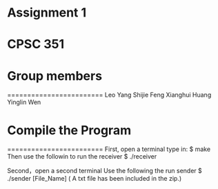 # Assignment 1 
# CPSC 351 

# Group members
========================
  Leo Yang
  Shijie Feng
  Xianghui Huang
  Yinglin Wen
  
# Compile the Program
========================
First, open a terminal
type in: $ make 
Then use the followin to run the receiver
         $ ./receiver
         
Second，open a second terminal
Use the following the run sender
        $ ./sender [File_Name]
( A txt file has been included in the zip.)
